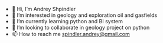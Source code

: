 - 👋 Hi, I’m Andrey Shpindler
- 👀 I’m interested in geology and exploration oil and gasfields
- 🌱 I’m currently learning python and BI system
- 💞️ I’m looking to collaborate in geology project on python
- 📫 How to reach me spindler.andrey@gmail.com

<!---
shpindleraa/shpindleraa is a ✨ special ✨ repository because its `README.md` (this file) appears on your GitHub profile.
You can click the Preview link to take a look at your changes.
--->
